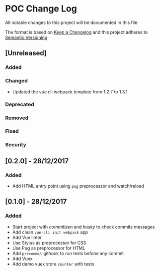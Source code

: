 # POC Change Log

All notable changes to this project will be documented in this file.

The format is based on [Keep a Changelog](http://keepachangelog.com/) and this project adheres to [Semantic Versioning](http://semver.org/).

## [Unreleased]
### Added
### Changed
- Updated the vue cli webpack template from 1.2.7 to 1.3.1
### Deprecated
### Removed
### Fixed
### Security

## [0.2.0] - 28/12/2017
### Added
- Add HTML entry point using `pug` preprocessor and watch/reload


## [0.1.0] - 28/12/2017
### Added

- Start project with _commitizen_ and _husky_ to check commits messages
- Add clean `vue-cli init webpack` app
- Add Vue linter
- Use Stylus as preprocessor for CSS
- Use Pug as preprocessor for HTML
- Add `precommit` githook to run tests befone any commit
- Add Vuex
- Add demo vuex store `counter` with tests
